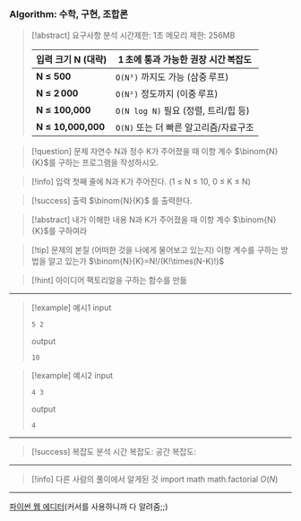 ### Algorithm: 수학, 구현, 조합론

> [!abstract] 요구사항 분석
> 시간제한: 1초
> 메모리 제한: 256MB
>
> | 입력 크기 N (대략) | 1 초에 통과 가능한 권장 시간 복잡도   |
> | ------------------ | ------------------------------------- |
> | **N ≤ 500**        | `O(N³)` 까지도 가능 (삼중 루프)       |
> | **N ≤ 2 000**      | `O(N²)` 정도까지 (이중 루프)          |
> | **N ≤ 100,000**    | `O(N log N)` 필요 (정렬, 트리/힙 등)  |
> | **N ≤ 10,000,000** | `O(N)` 또는 더 빠른 알고리즘/자료구조 |

> [!question] 문제
> 자연수 N과 정수 K가 주어졌을 때 이항 계수 $\binom{N}{K}$를 구하는 프로그램을 작성하시오.

> [!info] 입력
> 첫째 줄에 N과 K가 주어진다. (1 ≤ N ≤ 10, 0 ≤ K ≤ N)

> [!success] 출력
> $\binom{N}{K}$ 를 출력한다.

> [!abstract] 내가 이해한 내용
> N과 K가 주어졌을 때 이항 계수 $\binom{N}{K}$를 구하여라

> [!tip] 문제의 본질 (어떠한 것을 나에게 물어보고 있는지)
> 이항 계수를 구하는 방법을 알고 있는가
> $\binom{N}{K}=N!/(K!\times(N-K)!)$

> [!hint] 아이디어
> 팩토리얼을 구하는 함수를 만듦

---

> [!example] 예시1
> input
>
> ```
> 5 2
> ```
>
> output
>
> ```
> 10
> ```

> [!example] 예시2
> input
>
> ```
> 4 3
> ```
>
> output
>
> ```
> 4
> ```

---

> [!success] 복잡도 분석
> 시간 복잡도:
> 공간 복잡도:

---

> [!info] 다른 사람의 풀이에서 알게된 것
> import math
> math.factorial $O(N)$

---

[파이썬 웹 에디터](https://www.onlineide.pro/playground/python?utm_source=online-python&utm_medium=navbar&utm_campaign=onlineidepro)(커서를 사용하니까 다 알려줌;;)
